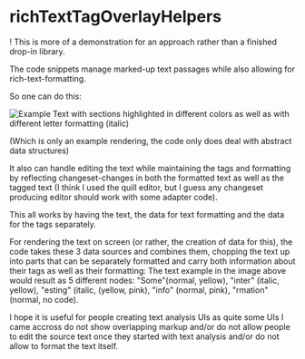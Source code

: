 # richTextTagOverlayHelpers

! This is more of a demonstration for an approach rather than a finished drop-in library.



The code snippets manage marked-up text passages while also allowing for rich-text-formatting. 

So one can do this:

![Example Text with sections highlighted in different colors as well as with different letter formatting (italic)](https://user-images.githubusercontent.com/3416487/107265300-659c6200-6a44-11eb-87b1-d099d73b8f56.png)

(Which is only an example rendering, the code only does deal with abstract data structures)

It also can handle editing the text while maintaining the tags and formatting by reflecting changeset-changes in both the formatted text as well as the tagged text  (I think I used the quill editor, but I guess any changeset producing editor should work with some adapter code).

This all works by having the text, the data for text formatting and the data for the tags separately.

For rendering the text on screen (or rather, the creation of data for this), the code takes these 3 data sources and combines them,  chopping the text up into parts that can be separately formatted and carry both information about their tags as well as their formatting: The text example in the image above would result as 5 different nodes: "Some"(normal, yellow), "inter" (italic, yellow), "esting" (italic, (yellow, pink), "info" (normal, pink), "rmation" (normal, no code).

I hope it is useful for people creating text analysis UIs as quite some UIs I came accross do not show overlapping markup and/or do not allow people to edit the source text once they started with text analysis and/or do not allow to format the text itself.
